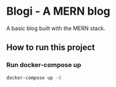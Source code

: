 # Blogi - A MERN blog
A basic blog built with the MERN stack.

## How to run this project
### Run docker-compose up
```sh
docker-compose up -d
```